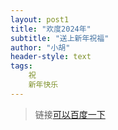 ```yaml
---
layout: post1
title: "欢度2024年"
subtitle: "送上新年祝福"
author: "小胡"
header-style: text
tags:
    祝
    新年快乐
---
```


> 链接[可以百度一下](https://www.baidu.com/)



